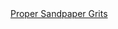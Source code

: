 <a href=" https://t.umblr.com/redirect?z=http%3A%2F%2Fwww.sawmillcreek.org%2Fshowthread.php%3F176021-Waterlox-Satin-question-feels-rough-or-textured&amp;t=OTVkNDdmNjg4MjE1ZjVkNDFhZTQ1YzViNzJjY2E4Y2Q0MjBlMjA0NixCUm1kMmZJRA%3D%3D&amp;b=t%3AqHVAHG4mRdaot7uHHBcIRA&amp;p=https%3A%2F%2Fweekendjoiner.com%2Fpost%2F47906239978%2Fproper-sandpaper-grits&amp;m=0">
                        Proper Sandpaper Grits                    </a>
